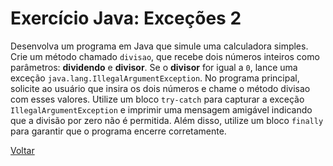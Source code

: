 # Exercício Java: Exceções 2

Desenvolva um programa em Java que simule uma calculadora simples. Crie um método chamado `divisao`, que recebe dois números inteiros como parâmetros: **dividendo** e **divisor**. Se o **divisor** for igual a `0`, lance uma exceção `java.lang.IllegalArgumentException`. No programa principal, solicite ao usuário que insira os dois números e chame o método divisao com esses valores. Utilize um bloco `try-catch` para capturar a exceção `IllegalArgumentException` e imprimir uma mensagem amigável indicando que a divisão por zero não é permitida. Além disso, utilize um bloco `finally` para garantir que o programa encerre corretamente.

[Voltar](../../README.md)